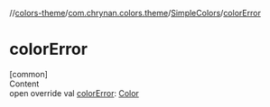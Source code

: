 //[colors-theme](../../../index.md)/[com.chrynan.colors.theme](../index.md)/[SimpleColors](index.md)/[colorError](color-error.md)



# colorError  
[common]  
Content  
open override val [colorError](color-error.md): [Color](../../../../colors-core/colors-core/com.chrynan.colors/-color/index.md)  



